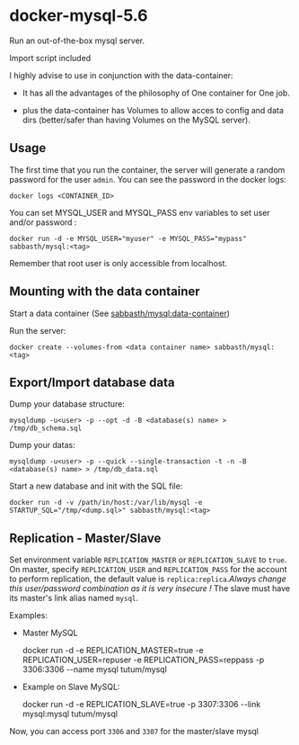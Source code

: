docker-mysql-5.6
================

Run an out-of-the-box mysql server.

Import script included

I highly advise to use in conjunction with the data-container:

- It has all the advantages of the philosophy of One container for One job.

- plus the data-container has Volumes to allow acces to config and data dirs (better/safer than having Volumes on the MySQL server).

Usage
-----

The first time that you run the container, the server will generate a random password for the user `admin`. You can see the password in the docker logs:

    docker logs <CONTAINER_ID>

You can set MYSQL_USER and MYSQL_PASS env variables to set user and/or password :

    docker run -d -e MYSQL_USER="myuser" -e MYSQL_PASS="mypass" sabbasth/mysql:<tag>

Remember that root user is only accessible from localhost.

Mounting with the data container
--------------------

Start a data container (See [sabbasth/mysql:data-container](https://github.com/Sabbasth/docker-mysql/tree/master/data-container))

Run the server:

    docker create --volumes-from <data container name> sabbasth/mysql:<tag>

Export/Import database data
---------------------------

Dump your database structure:

    mysqldump -u<user> -p --opt -d -B <database(s) name> > /tmp/db_schema.sql

Dump your datas:

    mysqldump -u<user> -p --quick --single-transaction -t -n -B <database(s) name> > /tmp/db_data.sql

Start a new database and init with the SQL file:

    docker run -d -v /path/in/host:/var/lib/mysql -e STARTUP_SQL="/tmp/<dump.sql>" sabbasth/mysql:<tag>

Replication - Master/Slave
-------------------------
Set environment variable `REPLICATION_MASTER` or `REPLICATION_SLAVE` to `true`.
On master, specify `REPLICATION_USER` and `REPLICATION_PASS` for the account to perform replication, the default value is `replica:replica`.*Always change this user/password combination as it is very insecure !*
The slave must have its master's link alias named `mysql`.

Examples:

- Master MySQL

    docker run -d -e REPLICATION_MASTER=true -e REPLICATION_USER=repuser -e REPLICATION_PASS=reppass -p 3306:3306 --name mysql tutum/mysql

- Example on Slave MySQL:

    docker run -d -e REPLICATION_SLAVE=true -p 3307:3306 --link mysql:mysql tutum/mysql

Now, you can access port `3306` and `3307` for the master/slave mysql

